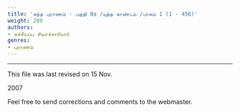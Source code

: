 ```yaml
---
title: 'கந்த புராணம் - பகுதி 8a /யுத்த காண்டம் /பாகம் 1 (1 - 456)'
weight: 289
authors:
- கச்சியப்ப சிவாச்சாரியார்
genres:
- புராணம்
---
```


----  

This file was last revised on 15 Nov.

2007  

Feel free to send corrections and comments to the webmaster.